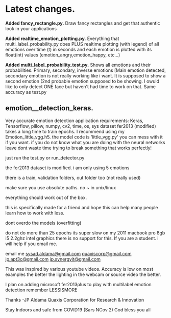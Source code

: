 # Latest changes.

**Added fancy_rectangle.py.** Draw fancy rectangles and get that authentic look in your applications

**Added realtime_emotion_plotting.py.** Everything that multi_label_probability.py does PLUS realtime plotting (with legend)
of all emotions over time (t) in seconds and each emotion is plotted with its float(int) values (emotion_angry,emotion_happy, etc...) 

**Added multi_label_probability_test.py.** Shows all emotions and their probabilities. Primary, secondary, inverse emotions [Main emotion detected, secondary emotion is not really working like i want. It is supposed to show a second emotion (2nd probable emotion supposed to be showing. I owuld like to only detect ONE face but haven't had time to work on that. Same accuracy as test.py

## emotion__detection_keras.

Very accurate emotion detection application
requirements: Keras, Tensorflow, pillow, numpy, cv2, time, os, sys
dataset fer2013 (modified)
takes a long time to train epochs.
I recommend using my Emotion_little_vgg.h5. 
the model code is 'little_vgg.py' you can mess with it if you want.
if you do not know what you are doing with the neural networks 
leave dont waste time trying to break something that works perfectly!

just run the test.py or run_detector.py

the fer2013 dataset is modified. i am only using 5 emotions

there is a train, validation folders, out folder too (not really used)

make sure you use absolute paths. no ~ in unix/linux 

everything should work out of the box.

this is specifically made for a friend and hope this can help many people
learn how to work with less. 

dont overdo the models (overfitting) 

do not do more than 25 epochs
its super slow on my 2011 macbook pro 8gb i5 2.2ghz intel graphics
there is no support for this. If you are a student. i will help if you email me. 

email me sysad.aldama@gmail.com quaxiscorp@gmail.com jp.apt3c@gmail.com jp.synergyit@gmail.com

This was inspired by various youtube videos. 
Accuracy is low on most examples
the better the lighting in the webcam or source video the better.

I plan on adding microsoft fer2013plus to play with multilabel emotion detection 
remember LESSISMORE

Thanks 
-JP Aldama 
Quaxis Corporation for Research & Innovation

Stay Indoors and safe from COVID19 (Sars NCov 2)
God bless you all
